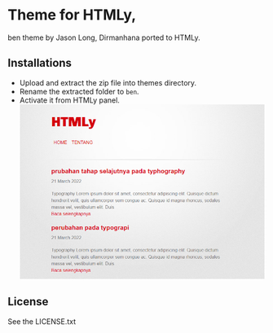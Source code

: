 # Theme for HTMLy,
ben theme by Jason Long, Dirmanhana ported to HTMLy.

## Installations 
 -  Upload and extract the zip file into themes directory.
 -  Rename the extracted folder to `ben`.
 -  Activate it from HTMLy panel.
![enter image description here][1]

## License

See the LICENSE.txt


  [1]: https://github.com/dirmanhana/htmly-ben/blob/main/image.png
